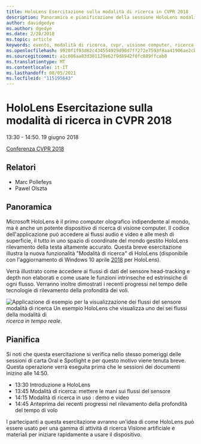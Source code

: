 ```yaml
---
title: HoloLens Esercitazione sulla modalità di ricerca in CVPR 2018
description: Panoramica e pianificazione della sessione HoloLens modalità ricerca, che verrà recapitata alla conferenza CVPR il 19 giugno 2018.
author: davidgedye
ms.author: dgedye
ms.date: 2/28/2018
ms.topic: article
keywords: evento, modalità di ricerca, cvpr, visione computer, ricerca, HoloLens
ms.openlocfilehash: 9920f1f93d82c434554929d90d7ff272e7593f8aa41906ae2cbea88042bb8b58
ms.sourcegitcommit: a1c086aa83d381129e62f9d8942f0fc889ffcab0
ms.translationtype: MT
ms.contentlocale: it-IT
ms.lasthandoff: 08/05/2021
ms.locfileid: "115195643"
---
```

# <a name="hololens-research-mode-tutorial-at-cvpr-2018"></a>HoloLens Esercitazione sulla modalità di ricerca in CVPR 2018
13:30 - 14:50. 19 giugno 2018

[Conferenza CVPR 2018](https://cvpr2018.thecvf.com/)

## <a name="presenters"></a>Relatori
* Marc Pollefeys
* Pawel Olszta

## <a name="overview"></a>Panoramica
Microsoft HoloLens è il primo computer olografico indipendente al mondo, ma è anche un potente dispositivo di ricerca di visione computer.
Il codice dell'applicazione può accedere ai flussi audio e video e alle mesh di superficie, il tutto in uno spazio di coordinate del mondo gestito HoloLens rilevamento della testa altamente accurato. Questa breve esercitazione illustra la nuova funzionalità "Modalità di ricerca" di HoloLens (disponibile con l'aggiornamento di Windows 10 aprile [2018](/windows/mixed-reality/enthusiast-guide/release-notes-april-2018) per HoloLens).

Verrà illustrato come accedere ai flussi di dati del sensore head-tracking e depth non elaborati e come usare le funzioni intrinseche ed estrinsiche di ogni flusso.  Verranno inoltre dimostrati i recenti progressi nel tempo delle tecnologie di rilevamento della profondità dei voli.

![Applicazione di esempio per la visualizzazione dei flussi del sensore modalità di ricerca Un esempio HoloLens che visualizza uno dei sei flussi della modalità di ](../develop/platform-capabilities-and-apis/images/sensor-stream-viewer.jpg)
 *ricerca in tempo reale.*

## <a name="schedule"></a>Pianifica
Si noti che questa esercitazione si verifica nello stesso pomeriggi delle sessioni di carta Oral e Spotlight e per questo motivo viene tenuta breve.
Questa operazione verrà eseguita prima che le sessioni dei documenti inizino alle 14:50.

- 13:30 Introduzione a HoloLens 
- 13:45 Modalità di ricerca: mettere le mani sui flussi del sensore 
- 14:15 Modalità di ricerca in uso : demo e video 
- 14:45 Anteprima dei recenti progressi nel rilevamento della profondità del tempo di volo 

I partecipanti a questa esercitazione avranno un'idea di come HoloLens può essere usato per una gamma di attività di ricerca Visione artificiale e materiali per iniziare rapidamente a usare il dispositivo.